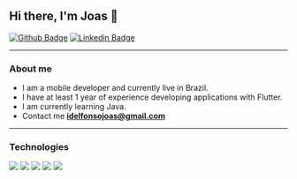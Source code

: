 ## Hi there, I'm Joas 👋

[![Github Badge](https://img.shields.io/badge/-Github-000?style=flat-square&logo=Github&logoColor=white&link=https://github.com/joasdc)](https://github.com/joasnog)
[![Linkedin Badge](https://img.shields.io/badge/-LinkedIn-blue?style=flat-square&logo=Linkedin&logoColor=white&link=https://www.linkedin.com/in/joasdc/)](https://www.linkedin.com/in/joasdc) 

---
### About me

- I am a mobile developer and currently live in Brazil.
- I have at least 1 year of experience developing applications with Flutter.
- I am currently learning Java.
- Contact me **idelfonsojoas@gmail.com** 

---
### Technologies
![](https://img.shields.io/badge/Dart-informational?style=flat&logo=dart&logoColor=white&color=323330)
![](https://img.shields.io/badge/Flutter-informational?style=flat&logo=flutter&logoColor=white&color=323330)
![](https://img.shields.io/badge/Java-ED8B00?style=flat&logo=openjdk&logoColor=white&color=323330)
![](https://img.shields.io/badge/Spring-%236DB33F.svg?style=flat&logo=spring&logoColor=white&color=323330)
![](https://img.shields.io/badge/Firebase-informational?style=flat&logo=firebase&logoColor=white&color=323330)



